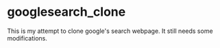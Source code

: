 # googlesearch_clone
This is my attempt to clone google's search webpage. It still needs some modifications.
